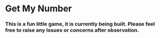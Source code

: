 #  Get My Number
### This is a fun little game, it is currently being built. Please feel free to raise any Issues or concerns after observation.

